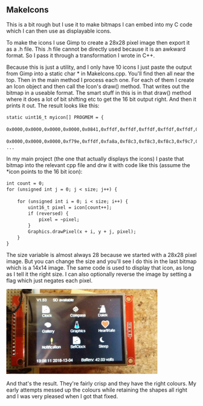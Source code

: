 MakeIcons
--

This is a bit rough but I use it to make bitmaps I can embed into my C code which I can then use as displayable icons.

To make the icons I use Gimp to create a 28x28 pixel image then export it as a .h file. This .h file cannot be directly used because it is an awkward format. So I pass it through a transformation I wrote in C++.

Because this is just a utility, and I only have 10 icons I just paste the output from Gimp into a static char * in MakeIcons.cpp. You'll find then all near the top. Then in the main method I process each one.
For each of them I create an Icon object and then call the Icon's draw() method. That writes out the bitmap in a useable format. The smart stuff in this is in that draw() method where it does a lot of bit shifting etc to get the 16 bit output right. And then it prints it out. The result looks like this:

```
static uint16_t myicon[] PROGMEM = {
	0x0000,0x0000,0x0000,0x0000,0x0841,0xffdf,0xffdf,0xffdf,0xffdf,0xffdf,0x0841,0x0000,0x0000,0x0000,0x0000,0x0000,0x0000,0x0841,0xffdf,0xffdf,0xffdf,0xffdf,0xffdf,0xffdf,0x0000,0x0000,0x0000,0x0000,
	0x0000,0x0000,0x0000,0xf79e,0xffdf,0xfa8a,0xf8c3,0xf8c3,0xf8c3,0xf9c7,0xe410,0xf79e,0x0000,0x0000,0x0000,0x0000,0xf79e,0xffdf,0xfa08,0xf8c3,0xf8c3,0xf8c3,0xfa49,0xffdf,0xf79e,0x0841,0x0000,0x0000,
...
```

In my main project (the one that actually displays the icons) I paste that bitmap into the relevant cpp file and drw it with code like this (assume the *icon points to the 16 bit icon):

```
int count = 0;
for (unsigned int j = 0; j < size; j++) {

	for (unsigned int i = 0; i < size; i++) {
		uint16_t pixel = icon[count++];
		if (reversed) {
			pixel = ~pixel;
		}
		Graphics.drawPixel(x + i, y + j, pixel);
	}
}
```

The size variable is almost always 28 because we started with a 28x28 pixel image. But you can change the size and you'll see I do this in the last bitmap which is a 14x14 image. The same code is used to display that icon, as long as I tell it the right size. I can also optionally reverse the image by setting a flag which just negates each pixel.

<img src="icons.jpeg" style="width: 400px;"/>

And that's the result. They're fairly crisp and they have the right colours. My early attempts messed up the colours while retaining the shapes all right and I was very pleased when I got that fixed.

